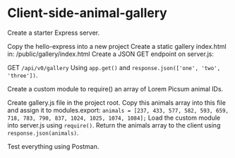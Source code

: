 # Client-side-animal-gallery
Create a starter Express server.

Copy the hello-express into a new project
Create a static gallery index.html in:
/public/gallery/index.html
Create a JSON GET endpoint on server.js:

GET `/api/v0/gallery`
Using `app.get()` and `response.json(['one', 'two', 'three'])`.

Create a custom module to require() an array of Lorem Picsum animal IDs.

Create gallery.js file in the project root.
Copy this animals array into this file and assign it to modules.export:
`animals = [237, 433, 577, 582, 593, 659, 718, 783, 790, 837, 1024, 1025, 1074, 1084];`
Load the custom module into server.js using `require()`.
Return the animals array to the client using `response.json(animals)`.

Test everything using Postman.

